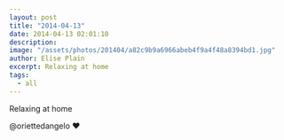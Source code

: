 ```yaml
---
layout: post
title: "2014-04-13"
date: 2014-04-13 02:01:10
description: 
image: "/assets/photos/201404/a82c9b9a6966abeb4f9a4f48a8394bd1.jpg"
author: Elise Plain
excerpt: Relaxing at home
tags: 
  - all
---
```


Relaxing at home
<p></p>
<p>@oriettedangelo ❤️</p>